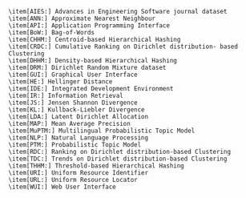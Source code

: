 	\item[AIES:] Advances in Engineering Software journal dataset
	\item[ANN:] Approximate Nearest Neighbour
	\item[API:] Application Programming Interface
	\item[BoW:] Bag-of-Words
	\item[CHHM:] Centroid-based Hierarchical Hashing
	\item[CRDC:] Cumulative Ranking on Dirichlet distribution- based Clustering 
	\item[DHHM:] Density-based Hierarchical Hashing
	\item[DRM:] Dirichlet Random Mixture dataset
	\item[GUI:] Graphical User Interface
	\item[HE:] Hellinger Distance
	\item[IDE:] Integrated Development Environment 	
	\item[IR:] Information Retrieval
	\item[JS:] Jensen Shannon Divergence
	\item[KL:] Kullback-Liebler Divergence
	\item[LDA:] Latent Dirichlet Allocation
	\item[MAP:] Mean Average Precision
	\item[MuPTM:] Multilingual Probabilistic Topic Model
	\item[NLP:] Natural Language Processing
	\item[PTM:] Probabilistic Topic Model
	\item[RDC:] Ranking on Dirichlet distribution-based Clustering
	\item[TDC:] Trends on Dirichlet distribution-based Clustering
	\item[THHM:] Threshold-based Hierarchical Hashing
	\item[URI:] Uniform Resource Identifier
	\item[URL:] Uniform Resource Locator
	\item[WUI:] Web User Interface